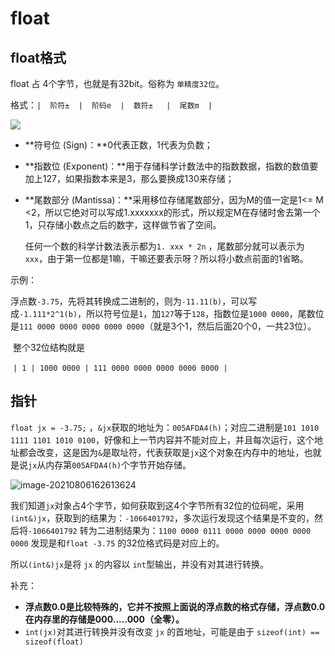 # float

## float格式

float 占 4个字节，也就是有32bit。俗称为 `单精度32位`。

格式：`|  阶符±  |  阶码e  |  数符±   |  尾数m  |`

![](https://img-blog.csdn.net/20180311093041713?watermark/2/text/aHR0cDovL2Jsb2cuY3Nkbi5uZXQveWVzeWVzMTIw/font/5a6L5L2T/fontsize/400/fill/I0JBQkFCMA==/dissolve/70)

- **符号位 (Sign)：**0代表正数，1代表为负数；

- **指数位 (Exponent)：**用于存储科学计数法中的指数数据，指数的数值要加上127，如果指数本来是3，那么要换成130来存储；

- **尾数部分 (Mantissa)：**采用移位存储尾数部分，因为M的值一定是1<= M <2，所以它绝对可以写成1.xxxxxxx的形式，所以规定M在存储时舍去第一个1，只存储小数点之后的数字，这样做节省了空间。

  任何一个数的科学计数法表示都为`1. xxx * 2n` ，尾数部分就可以表示为`xxx`，由于第一位都是1嘛，干嘛还要表示呀？所以将小数点前面的1省略。

示例：

​	浮点数`-3.75`，先将其转换成二进制的，则为`-11.11(b)`，可以写成`-1.111*2^1(b)`，所以符号位是`1`，加`127`等于`128`，指数位是`1000 0000`，尾数位是`111 0000 0000 0000 0000 0000`（就是3个1，然后后面20个0，一共23位）。

​	整个32位结构就是

​	`| 1 | 1000 0000 | 111 0000 0000 0000 0000 0000 |`

## 指针

`float jx = -3.75;` ，`&jx`获取的地址为：`005AFDA4(h)`；对应二进制是`101 1010 1111 1101 1010 0100`，好像和上一节内容并不能对应上，并且每次运行，这个地址都会改变，这是因为`&`是取址符，代表获取是`jx`这个对象在内存中的地址，也就是说`jx`从内存第`005AFDA4(h)`个字节开始存储。

![image-20210806162613624](https://i.loli.net/2021/08/06/IZOxtC37FiSUaAW.png)

我们知道`jx`对象占4个字节，如何获取到这4个字节所有32位的位码呢，采用`(int&)jx`，获取到的结果为：`-1066401792`，多次运行发现这个结果是不变的，然后将`-1066401792` 转为二进制结果为：`1100 0000 0111 0000 0000 0000 0000 0000` 发现是和`float -3.75` 的32位格式码是对应上的。

所以`(int&)jx`是将 `jx` 的内容以 `int`型输出，并没有对其进行转换。

补充：

- **浮点数0.0是比较特殊的，它并不按照上面说的浮点数的格式存储，浮点数0.0在内存里的存储是000.....000（全零）。**
- `int(jx)`对其进行转换并没有改变 `jx` 的首地址，可能是由于 `sizeof(int) == sizeof(float)`